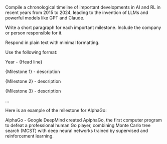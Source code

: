 Compile a chronological timeline of important developments in AI and RL in recent years from 2015 to 2024, leading to the invention of LLMs and powerful models like GPT and Claude.

Write a short paragraph for each important milestone. Include the company or person responsible for it.

Respond in plain text with minimal formatting.

Use the following format:

Year - {Head line}

{Milestone 1} - description

{Milestone 2} - description

{Milestone 3} - description

...

Here is an example of the milestone for AlphaGo:

AlphaGo - Google DeepMind created AplphaGo, the first computer program to defeat a professional human Go player, combining Monte Carlo tree search (MCST) with deep neural networks trained by supervised and reinforcement learning.
